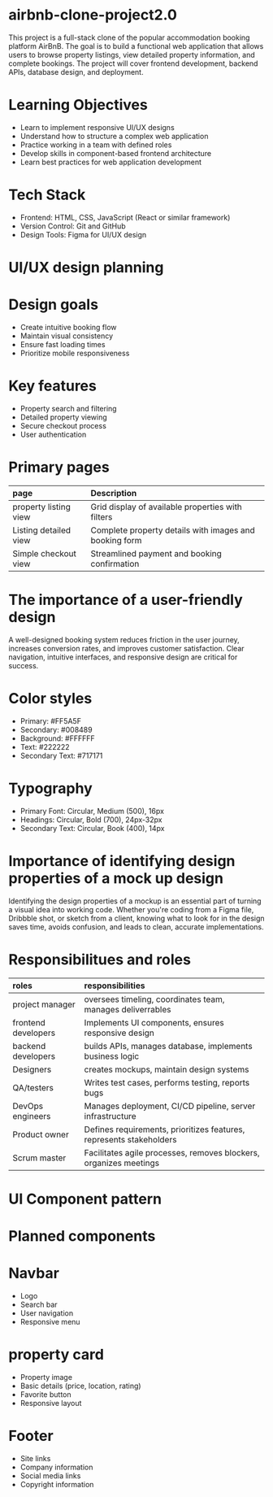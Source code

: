 # airbnb-clone-project2.0
This project is a full-stack clone of the popular accommodation booking platform AirBnB. The goal is to build a functional web application that allows users to browse property listings, view detailed property information, and complete bookings. The project will cover frontend development, backend APIs, database design, and deployment.
# Learning Objectives
* Learn to implement responsive UI/UX designs
* Understand how to structure a complex web application
* Practice working in a team with defined roles
* Develop skills in component-based frontend architecture
* Learn best practices for web application development
# Tech Stack
* Frontend: HTML, CSS, JavaScript (React or similar framework)
* Version Control: Git and GitHub
* Design Tools: Figma for UI/UX design
# UI/UX design planning

# Design goals
* Create intuitive booking flow
* Maintain visual consistency
* Ensure fast loading times
* Prioritize mobile responsiveness
# Key features
* Property search and filtering
* Detailed property viewing
* Secure checkout process
* User authentication
# Primary pages
| page| Description|
|:----|:-----------|
|property listing view| Grid display of available properties with filters|
|Listing detailed view| Complete property details with images and booking form|
|Simple checkout view| Streamlined payment and booking confirmation|
# The importance of a user-friendly design
A well-designed booking system reduces friction in the user journey, increases conversion rates, and improves customer satisfaction. Clear navigation, intuitive interfaces, and responsive design are critical for success.
# Color styles
* Primary: #FF5A5F
* Secondary: #008489
* Background: #FFFFFF
* Text: #222222
* Secondary Text: #717171
# Typography
* Primary Font: Circular, Medium (500), 16px
* Headings: Circular, Bold (700), 24px-32px
* Secondary Text: Circular, Book (400), 14px
# Importance of identifying design properties of a mock up design
Identifying the design properties of a mockup is an essential part of turning a visual idea into working code. Whether you're coding from a Figma file, Dribbble shot, or sketch from a client, knowing what to look for in the design saves time, avoids confusion, and leads to clean, accurate implementations.
# Responsibilitues and roles
| roles| responsibilities |
|:-----|:-----------------|
|project manager| oversees timeling, coordinates team, manages deliverrables|
|frontend developers| Implements UI components, ensures responsive design|
|backend developers| builds APIs, manages database, implements business logic|
|Designers| creates mockups, maintain design systems|
|QA/testers| Writes test cases, performs testing, reports bugs|
|DevOps engineers| Manages deployment, CI/CD pipeline, server infrastructure|
|Product owner| Defines requirements, prioritizes features, represents stakeholders|
|Scrum master| Facilitates agile processes, removes blockers, organizes meetings|
# UI Component pattern

# Planned components

# Navbar
* Logo
* Search bar
* User navigation
* Responsive menu
# property card
* Property image
* Basic details (price, location, rating)
* Favorite button
* Responsive layout
# Footer
* Site links
* Company information
* Social media links
* Copyright information
